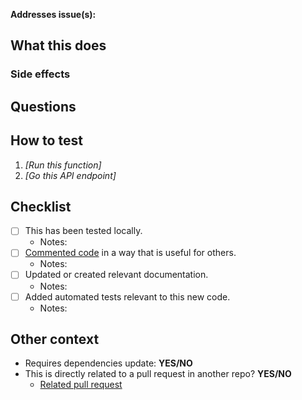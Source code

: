 <!--
Thanks for adding a pull request!

- Make sure to link to the relevant issue and label as bug or enhancement.  
  - See https://docs.github.com/en/github/writing-on-github/working-with-advanced-formatting/using-keywords-in-issues-and-pull-requests#linking-a-pull-request-to-an-issue
- Use the checklist to make sure your code is great.
- Make sure to add notes for any checkboxes that you can't check.

These are just comments and won't show up in the issue when saved.
-->

**Addresses issue(s): <!-- Add Issue number here, e.g. "Resolves #1001" or "Resolves Voteshield/reggie#101" -->**

## What this does

<!-- Replace: A clear and concise description of what the pull request does and why -->

### Side effects

<!-- Replace: Any other smaller issues or code cleanup that was done in this PR that wasn't really associated with the main goal of the PR -->

## Questions

<!-- Replace: If you have any open questions about this pull request; make sure to tag @people if needed -->

## How to test

<!-- Replace: Specifics on how to test that this pull request is working properly, outside automated tests -->

1. _[Run this function]_
2. _[Go this API endpoint]_

## Checklist

<!-- Check these off in the Pull Request interface. Use the notes section to explain why something doesn't apply -->

- [ ] This has been tested locally.
  - Notes: <!-- Note if not performed -->
- [ ] [Commented code](https://docs.google.com/document/d/1M_i2i3V2aNq6Yiofwj5Su8mKGLs1ooQOJGHR-37WZzs/edit) in a way that is useful for others.
  - Notes: <!-- Note if not performed -->
- [ ] Updated or created relevant documentation.
  - Notes: <!-- Note if not performed -->
- [ ] Added automated tests relevant to this new code.
  - Notes: <!-- Note if not performed -->

## Other context

- Requires dependencies update: **YES/NO**
- This is directly related to a pull request in another repo? **YES/NO**
  - [Related pull request](https://github.com/Voteshield/REPO/pull/XXXXX) <!-- See https://docs.github.com/en/github/writing-on-github/working-with-advanced-formatting/autolinked-references-and-urls#issues-and-pull-requests -->
